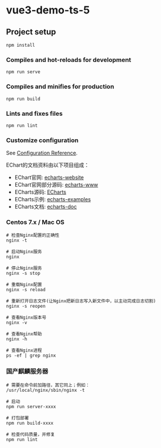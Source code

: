 # vue3-demo-ts-5

## Project setup
```
npm install
```

### Compiles and hot-reloads for development
```
npm run serve
```

### Compiles and minifies for production
```
npm run build
```

### Lints and fixes files
```
npm run lint
```

### Customize configuration
See [Configuration Reference](https://cli.vuejs.org/config/).


EChart的文档资料由以下项目组成：

- EChart官网: <a href="https://github.com/apache/echarts-website" target="_blank">echarts-website</a>
- EChart官网部分源码: <a href="https://github.com/apache/echarts-www" target="_blank">echarts-www</a>
- ECharts源码: <a href="https://github.com/apache/echarts" target="_blank">ECharts</a>
- ECharts示例: <a href="https://github.com/apache/echarts-examples" target="_blank">echarts-examples</a>
- ECharts文档: <a href="https://github.com/apache/echarts-doc" target="_blank">echarts-doc</a>


### Centos 7.x / Mac OS
```shell
# 检查Nginx配置的正确性
nginx -t

# 启动Nginx服务
nginx

# 停止Nginx服务
nginx -s stop

# 重载Nginx配置
nginx -s reload

# 重新打开日志文件(让Nginx把新日志写入新文件中，以主动完成日志切割)
nginx -s reopen

# 查看Nginx版本号
nginx -v

# 查看Nginx帮助
nginx -h

# 查看Nginx进程
ps -ef | grep nginx 
```

### 国产麒麟服务器
```shell
# 需要在命令前加路径，其它同上；例如：
/usr/local/nginx/sbin/nginx -t
```

```shell
# 启动
npm run server-xxxx

# 打包部署
npm run build-xxxx

# 检查代码质量，并修复
npm run lint

```

